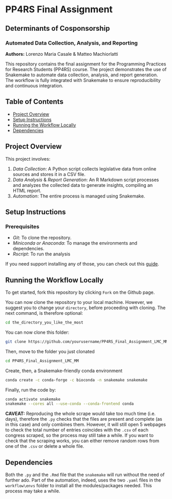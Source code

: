 # PP4RS Final Assignment
## Determinants of Cosponsorship
### Automated Data Collection, Analysis, and Reporting

**Authors:** Lorenzo Maria Casale & Matteo Machiorlatti

This repository contains the final assignment for the Programming Practices for Research Students (PP4RS) course. The project demonstrates the use of Snakemake to automate data collection, analysis, and report generation. The workflow is fully integrated with Snakemake to ensure reproducibility and continuous integration.

## Table of Contents

- [Project Overview](#project-overview)
- [Setup Instructions](#setup-instructions)
- [Running the Workflow Locally](#running-the-workflow-locally)
- [Dependencies](#dependencies)

## Project Overview

This project involves:
1. *Data Collection*: A Python script collects legislative data from online sources and stores it in a CSV file.
2. *Data Analysis* & *Report Generation*: An R Markdown script processes and analyzes the collected data to generate insights, compiling an HTML report.
3. *Automation*: The entire process is managed using Snakemake.

## Setup Instructions

### Prerequisites

- *Git*: To clone the repository.
- *Miniconda or Anaconda*: To manage the environments and dependencies.
- *Rscript*: To run the analysis

If you need support installing any of those, you can check out this [guide](https://pp4rs.github.io/2024-uzh-installation-guide/).

## Running the Workflow Locally

To get started, fork this repository by clicking ```Fork``` on the Github page.


You can now clone the repository to your local machine. However, we suggest you to change your `directory`, before proceeding with cloning. The next command, is therefore optional:

```bash
cd the_directory_you_like_the_most
```

You can now clone this folder:
```bash
git clone https://github.com/yourusername/PP4RS_Final_Assignment_LMC_MM.git
```

Then, move to the folder you just clonated
```bash
cd PP4RS_Final_Assignment_LMC_MM
```
Create, then, a Snakemake-friendly conda environment

```bash
conda create -c conda-forge -c bioconda -n snakemake snakemake
```

Finally, run the code by:
```bash
conda activate snakemake
snakemake --cores all --use-conda --conda-frontend conda
```

**CAVEAT:** Reproducing the whole scrape would take too much time (i.e. days), therefore the ```.py``` checks that the files are present and complete (as in this case) and only combines them. However, it will still open 5 webpages to check the total number of entries coincides with the ```.csv``` of each congress scraped, so the process may still take a while. 
If you want to check that the scraping works, you can either remove random rows from one of the ```.csv``` or delete a whole file.

## Dependencies

Both the ```.py``` and the ```.Rmd``` file that the ```snakemake``` will run without the need of further ado. Part of the automation, indeed, uses the two ```.yaml``` files in the ```workflow\envs``` folder to install all the modules/packages needed. This process may take a while.

